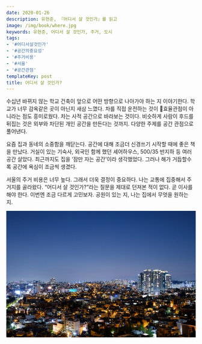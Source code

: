 ```yaml
---
date: 2020-01-26
description: 유현준, 『어디서 살 것인가』를 읽고
image: /img/book/where.jpg
keywords: 유현준, 어디서 살 것인가, 주거, 도시
tags:
- '#어디서살것인가'
- '#공간의중요성'
- '#주거비용'
- '#서울'
- '#공간관점'
templateKey: post
title: 어디서 살 것인가?
---
```


수십년 바뀌지 않는 학교 건축이 앞으로 어떤 방향으로 나아가야 하는 지 이야기한다. 학교가 너무 감옥같은 곳이 아닌지 새삼 느꼈다. 차를 직접 운전하는 것이 효율관점이 아니라는 점도 흥미로웠다. 차는 사적 공간으로 바라보는 것이다. 비슷하게 사람이 후드를 뒤집는 것은 외부와 차단된 개인 공간을 만든다는  것까지. 다양한 주제를 공간 관점으로 풀어낸다.

요즘 집과 동네의 소중함을 깨닫는다. 공간에 대해 조금더 신경쓰기 시작할 때에 좋은 책을 만났다. 거실이 있는 기숙사, 외국인 함께 했던 셰어하우스, 500/35 반지하 등 여러 공간 살았다. 최근까지도 집을 ‘잠만 자는 공간'이라 생각했었다. 그러나 해가 거듭할수록 공간에 욕심이 조금씩 생겼다.

서울의 주거 비용은 너무 높다. 그래서 더욱 결정이 중요하다. 나는 교통에 집중해서 주거지를 골라왔다. “어디서 살 것인가?”라는 질문을 제대로 던져본 적이 없다. 곧 이사를 해야 한다. 이번엔 조금 다르게 고민보자. 공원이 있는 지, 나는 집에서 무엇을 원하는 지.



![](/img/where.jpg)